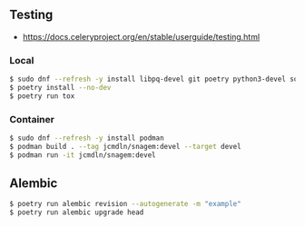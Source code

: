 Testing
---
* https://docs.celeryproject.org/en/stable/userguide/testing.html

### Local
```sh
$ sudo dnf --refresh -y install libpq-devel git poetry python3-devel sqlite-devel
$ poetry install --no-dev
$ poetry run tox
```

### Container
```sh
$ sudo dnf --refresh -y install podman
$ podman build . --tag jcmdln/snagem:devel --target devel
$ podman run -it jcmdln/snagem:devel
```


Alembic
---
```sh
$ poetry run alembic revision --autogenerate -m "example"
$ poetry run alembic upgrade head
```
